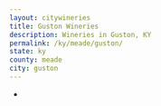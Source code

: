 ```yaml
---
layout: citywineries
title: Guston Wineries
description: Wineries in Guston, KY
permalink: /ky/meade/guston/
state: ky
county: meade
city: guston
---
```

-
